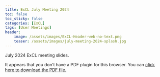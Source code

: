 ```yaml
---
title: ExCL July Meeting 2024
toc: false
toc_sticky: false
categories: [ExCL]
tags: [User Meetings]
header:
    image: /assets/images/ExCL-Header-web-no-text.png
    teaser: /assets/images/july-meeting-2024-splash.jpg
---
```


July 2024 ExCL meeting slides.

<object data='{% link /assets/presentations/2024-07-july-excl-meeting.pdf %}' type='application/pdf' width='560' height='700'><p>It appears that you don't have a PDF plugin for this browser. You can <a href='{% link /assets/presentations/2024-07-july-excl-meeting.pdf %}'>click here to download the PDF file.</a></p></object>

